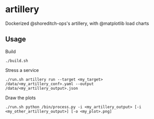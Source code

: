 # artillery
Dockerized @shoreditch-ops's artillery, with @matplotlib load charts

## Usage

Build

`./build.sh`

Stress a service

`./run.sh artillery run --target <my_target> /data/<my_artillery_conf>.yaml --output /data/<my_artillery_output>.json`

Draw the plots

`./run.sh python /bin/process.py -i <my_artillery_output> [-i <my_other_artillery_output>] [-o <my_plot>.png]`

